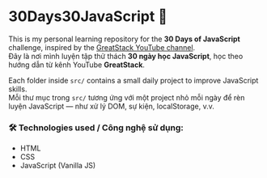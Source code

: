 # 30Days30JavaScript 🚀

This is my personal learning repository for the **30 Days of JavaScript** challenge, inspired by the [GreatStack YouTube channel](https://www.youtube.com/c/GreatStack).  
Đây là nơi mình luyện tập thử thách **30 ngày học JavaScript**, học theo hướng dẫn từ kênh YouTube **GreatStack**.

Each folder inside `src/` contains a small daily project to improve JavaScript skills.  
Mỗi thư mục trong `src/` tương ứng với một project nhỏ mỗi ngày để rèn luyện JavaScript — như xử lý DOM, sự kiện, localStorage, v.v.

### 🛠 Technologies used / Công nghệ sử dụng:
- HTML
- CSS
- JavaScript (Vanilla JS)

